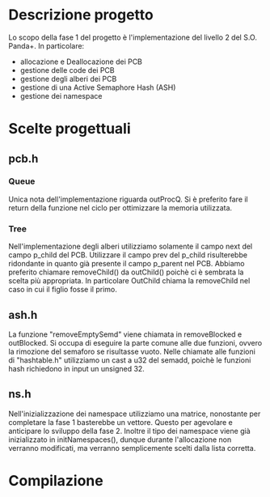 # Descrizione progetto
Lo scopo della fase 1 del progetto è l'implementazione del livello 2 del S.O. Panda+. 
In particolare:
- allocazione e Deallocazione dei PCB
- gestione delle code dei PCB
- gestione degli alberi dei PCB
- gestione di una Active Semaphore Hash (ASH)
- gestione dei namespace

# Scelte progettuali

## pcb.h
### Queue
Unica nota dell'implementazione riguarda outProcQ. Si è preferito fare il return della funzione nel ciclo per ottimizzare la memoria utilizzata.

### Tree
Nell'implementazione degli alberi utilizziamo solamente il campo next del campo p_child del PCB. Utilizzare il campo prev del p_child risulterebbe ridondante in quanto già presente il campo p_parent nel PCB. 
Abbiamo preferito chiamare removeChild() da outChild() poichè ci è sembrata la scelta più appropriata. In particolare OutChild chiama la removeChild nel caso in cui il figlio fosse il primo. 

## ash.h
La funzione "removeEmptySemd" viene chiamata in removeBlocked e outBlocked. Si occupa di eseguire la parte comune alle due funzioni, ovvero la rimozione del semaforo se risultasse vuoto. 
Nelle chiamate alle funzioni di "hashtable.h" utilizziamo un cast a u32 del semadd, poichè le funzioni hash richiedono in input un unsigned 32.

## ns.h
Nell'inizializzazione dei namespace utilizziamo una matrice, nonostante per completare la fase 1 basterebbe un vettore. Questo per agevolare e anticipare lo sviluppo della fase 2.
Inoltre il tipo dei namespace viene già inizializzato in initNamespaces(), dunque durante l'allocazione non verranno modificati, ma verranno semplicemente scelti dalla lista corretta. 

# Compilazione
